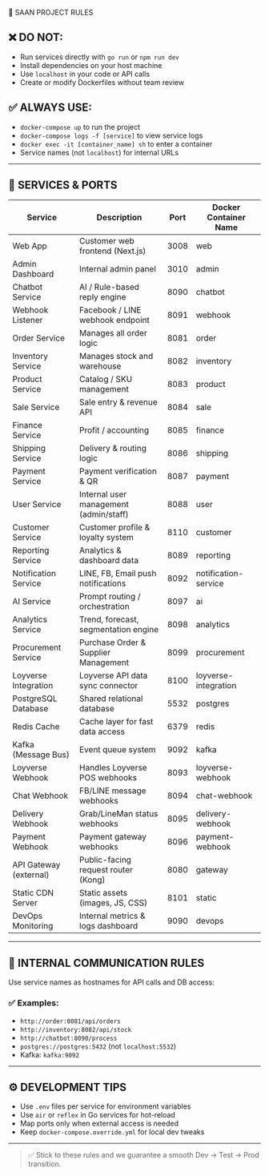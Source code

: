🔧 SAAN PROJECT RULES

## ❌ DO NOT:

* Run services directly with `go run` or `npm run dev`
* Install dependencies on your host machine
* Use `localhost` in your code or API calls
* Create or modify Dockerfiles without team review

## ✅ ALWAYS USE:

* `docker-compose up` to run the project
* `docker-compose logs -f [service]` to view service logs
* `docker exec -it [container_name] sh` to enter a container
* Service names (not `localhost`) for internal URLs

---

## 🧩 SERVICES & PORTS

| Service                | Description                          | Port | Docker Container Name |
| ---------------------- | ------------------------------------ | ---- | --------------------- |
| Web App                | Customer web frontend (Next.js)      | 3008 | web                   |
| Admin Dashboard        | Internal admin panel                 | 3010 | admin                 |
| Chatbot Service        | AI / Rule-based reply engine         | 8090 | chatbot               |
| Webhook Listener       | Facebook / LINE webhook endpoint     | 8091 | webhook               |
| Order Service          | Manages all order logic              | 8081 | order                 |
| Inventory Service      | Manages stock and warehouse          | 8082 | inventory             |
| Product Service        | Catalog / SKU management             | 8083 | product               |
| Sale Service           | Sale entry & revenue API             | 8084 | sale                  |
| Finance Service        | Profit / accounting                  | 8085 | finance               |
| Shipping Service       | Delivery & routing logic             | 8086 | shipping              |
| Payment Service        | Payment verification & QR            | 8087 | payment               |
| User Service           | Internal user management (admin/staff) | 8088 | user                  |
| Customer Service       | Customer profile & loyalty system       | 8110 | customer              |
| Reporting Service      | Analytics & dashboard data           | 8089 | reporting             |
| Notification Service   | LINE, FB, Email push notifications   | 8092 | notification-service  |
| AI Service             | Prompt routing / orchestration       | 8097 | ai                    |
| Analytics Service      | Trend, forecast, segmentation engine | 8098 | analytics             |
| Procurement Service    | Purchase Order & Supplier Management | 8099 | procurement           |
| Loyverse Integration   | Loyverse API data sync connector     | 8100 | loyverse-integration  |
| PostgreSQL Database    | Shared relational database           | 5532 | postgres              |
| Redis Cache            | Cache layer for fast data access    | 6379 | redis                 |
| Kafka (Message Bus)    | Event queue system                   | 9092 | kafka                 |
| Loyverse Webhook       | Handles Loyverse POS webhooks        | 8093 | loyverse-webhook      |
| Chat Webhook           | FB/LINE message webhooks             | 8094 | chat-webhook          |
| Delivery Webhook       | Grab/LineMan status webhooks         | 8095 | delivery-webhook      |
| Payment Webhook        | Payment gateway webhooks             | 8096 | payment-webhook       |
| API Gateway (external) | Public-facing request router (Kong)  | 8080 | gateway               |
| Static CDN Server      | Static assets (images, JS, CSS)      | 8101 | static                |
| DevOps Monitoring      | Internal metrics & logs dashboard    | 9090 | devops                |

---

## 🔄 INTERNAL COMMUNICATION RULES

Use service names as hostnames for API calls and DB access:

### ✅ Examples:

* `http://order:8081/api/orders`
* `http://inventory:8082/api/stock`
* `http://chatbot:8090/process`
* `postgres://postgres:5432` (not `localhost:5532`)
* Kafka: `kafka:9092`

---

## ⚙️ DEVELOPMENT TIPS

* Use `.env` files per service for environment variables
* Use `air` or `reflex` in Go services for hot-reload
* Map ports only when external access is needed
* Keep `docker-compose.override.yml` for local dev tweaks

---

> ✅ Stick to these rules and we guarantee a smooth Dev → Test → Prod transition.

